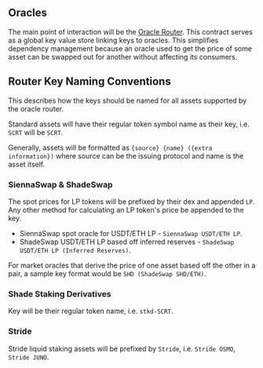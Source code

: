 ## Oracles

The main point of interaction will be the [Oracle Router](./contracts/oracle_router/). This contract serves as a global key value store linking keys to oracles. This simplifies dependency management because an oracle used to get the price of some asset can be swapped out for another without affecting its consumers.

## Router Key Naming Conventions
This describes how the keys should be named for all assets supported by the oracle router.

Standard assets will have their regular token symbol name as their key, i.e. `SCRT` will be `SCRT`.

Generally, assets will be formatted as `{source} {name} ({extra information})` where source can be the issuing protocol and name is the asset itself.

### SiennaSwap & ShadeSwap
The spot prices for LP tokens will be prefixed by their dex and appended `LP`. Any other method for calculating an LP token's price be appended to the key.

- SiennaSwap spot oracle for USDT/ETH LP - `SiennaSwap USDT/ETH LP`.
- ShadeSwap USDT/ETH LP based off inferred reserves - `ShadeSwap USDT/ETH LP (Inferred Reserves)`.

For market oracles that derive the price of one asset based off the other in a pair, a sample key format would be `SHD (ShadeSwap SHD/ETH)`.

### Shade Staking Derivatives
Key will be their regular token name, i.e. `stkd-SCRT`.

### Stride
Stride liquid staking assets will be prefixed by `Stride`, i.e. `Stride OSMO`, `Stride JUNO`.

